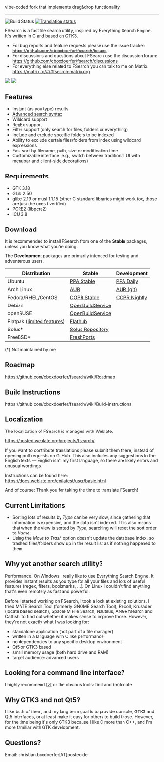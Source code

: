 vibe-coded fork that implements drag&drop functionality

---


![Build Status](https://github.com/cboxdoerfer/fsearch/actions/workflows/build_test.yml/badge.svg)
[![Translation status](https://hosted.weblate.org/widgets/fsearch/-/svg-badge.svg)](https://hosted.weblate.org/engage/fsearch/?utm_source=widget)

FSearch is a fast file search utility, inspired by Everything Search Engine. It's written in C and based on GTK3.

* For bug reports and feature requests please use the issue tracker: <https://github.com/cboxdoerfer/fsearch/issues>
* For discussions and questions about FSearch use the discussion
  forum: <https://github.com/cboxdoerfer/fsearch/discussions>
* For everything else related to FSearch you can talk to me on Matrix: <https://matrix.to/#/#fsearch:matrix.org>

![](https://raw.githubusercontent.com/cboxdoerfer/fsearch/master/data/screenshots/02-main_window_menubar.png)
![](https://raw.githubusercontent.com/cboxdoerfer/fsearch/master/data/screenshots/01-main_window_headerbar.png)

## Features

- Instant (as you type) results
- [Advanced search syntax](https://github.com/cboxdoerfer/fsearch/wiki/Search-syntax)
- Wildcard support
- RegEx support
- Filter support (only search for files, folders or everything)
- Include and exclude specific folders to be indexed
- Ability to exclude certain files/folders from index using wildcard expressions
- Fast sort by filename, path, size or modification time
- Customizable interface (e.g., switch between traditional UI with menubar and client-side decorations)

## Requirements

- GTK 3.18
- GLib 2.50
- glibc 2.19 or musl 1.1.15 (other C standard libraries might work too, those are just the ones I verified)
- PCRE2 (libpcre2)
- ICU 3.8

## Download

It is recommended to install FSearch from one of the **Stable** packages, unless you know what you're doing.

The **Development** packages are primarily intended for testing and adventurous users.


| Distribution                                                                                          | Stable                                                                                                                     | Development                                                                            |
|-------------------------------------------------------------------------------------------------------|----------------------------------------------------------------------------------------------------------------------------|----------------------------------------------------------------------------------------|
| Ubuntu                                                                                                | [PPA Stable](https://launchpad.net/~christian-boxdoerfer/+archive/ubuntu/fsearch-stable)                                   | [PPA Daily](https://launchpad.net/~christian-boxdoerfer/+archive/ubuntu/fsearch-daily) |
| Arch Linux                                                                                            | [AUR](https://aur.archlinux.org/packages/fsearch/)                                                                         | [AUR (git)](https://aur.archlinux.org/packages/fsearch-git/)                           |
| Fedora/RHEL/CentOS                                                                                    | [COPR Stable](https://copr.fedorainfracloud.org/coprs/cboxdoerfer/fsearch/)                                                | [COPR Nightly](https://copr.fedorainfracloud.org/coprs/cboxdoerfer/fsearch_nightly/)   |
| Debian                                                                                                | [OpenBuildService](https://software.opensuse.org//download.html?project=home%3Acboxdoerfer&package=fsearch#manualDebian)   |                                                                                        |
| openSUSE                                                                                              | [OpenBuildService](https://software.opensuse.org//download.html?project=home%3Acboxdoerfer&package=fsearch#manualopenSUSE) |                                                                                        |
| Flatpak ([limited features](https://github.com/cboxdoerfer/fsearch/wiki/Flatpak-version-limitations)) | [Flathub](https://flathub.org/apps/details/io.github.cboxdoerfer.FSearch)                                                  |                                                                                        |
| Solus*                                                                                             | [Solus Repository](https://dev.getsol.us/source/fsearch/)                                                                  |                                                                                        |
| FreeBSD*                                                                                           | [FreshPorts](https://www.freshports.org/sysutils/fsearch)                                                                  |                                                                                        |

(*) Not maintained by me

## Roadmap

<https://github.com/cboxdoerfer/fsearch/wiki/Roadmap>

## Build Instructions

<https://github.com/cboxdoerfer/fsearch/wiki/Build-instructions>

## Localization

The localization of FSearch is managed with Weblate.

<https://hosted.weblate.org/projects/fsearch/>

If you want to contribute translations please submit them there, instead of opening pull requests on GitHub. This also includes any suggestions to the English texts — English isn't my first language, so there are likely errors and unusual wordings.

Instructions can be found here:
<https://docs.weblate.org/en/latest/user/basic.html>

And of course: Thank you for taking the time to translate FSearch!

## Current Limitations

* Sorting lots of results by *Type* can be very slow, since gathering that information is expensive, and the data isn't
  indexed. This also means that when the view is sorted by *Type*, searching will reset the sort order to *Name*.
* Using the *Move to Trash* option doesn't update the database index, so trashed files/folders show up in the result
  list as if nothing happened to them.

## Why yet another search utility?

Performance. On Windows I really like to use Everything Search Engine. It provides instant results as you type for all
your files and lots of useful features (regex, filters, bookmarks, ...). On Linux I couldn't find anything that's even
remotely as fast and powerful.

Before I started working on FSearch, I took a look at existing solutions. I tried MATE Search Tool (formerly GNOME
Search Tool), Recoll, Krusader (locate based search), SpaceFM File Search, Nautilus, ANGRYsearch and Catfish, to find
out whether it makes sense to improve those. However, they're not exactly what I was looking for:

- standalone application (not part of a file manager)
- written in a language with C like performance
- no dependencies to any specific desktop environment
- Qt5 or GTK3 based
- small memory usage (both hard drive and RAM)
- target audience: advanced users

## Looking for a command line interface?

I highly recommend [fzf](https://github.com/junegunn/fzf) or the obvious tools: find and (m)locate

## Why GTK3 and not Qt5?

I like both of them, and my long term goal is to provide console, GTK3 and Qt5 interfaces, or at least make it easy for
others to build those. However, for the time being it's only GTK3 because I like C more than C++, and I'm more familiar
with GTK development.

## Questions?

Email: christian.boxdoerfer[AT]posteo.de
